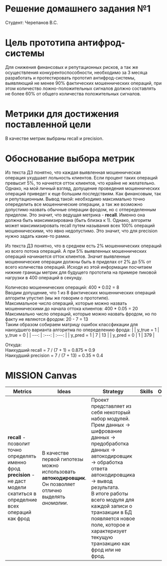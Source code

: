 # Решение домашнего задания №1
Студент: Черепанов В.С.
# Цель прототипа антифрод-системы
Для снижения финансовых и репутационных рисков, а так же осуществления конкурентоспособности, необходимо за 3 месяца разработать и протестировать прототип антифрод-системы, выявляющий не менее 90% фактических мошеннических операций, при этом количество ложно-положительных сигналов должно составлять не более 60% от общего количества положительных сигналов.
# Метрики для достижения поставленной цели
В качестве метрик выбраны recall и precision.
# Обоснование выбора метрик
Из текста ДЗ понятно, что каждая выявленная мошенническая операция ухудшает лольность клиентов. Если процент таких операций превысит 5%, то начнется отток клиентов, что крайне не желательно. Однако, на мой личный взгляд, допущение проведения мошеннических операций приведет к еще большим последствиям. Как финансовым, так и репутационным. Вывод такой: необходимо максимально точно опеределить все мошеннические операции, а так же возможно допустимо назвать обычные операции фродом, но с отпеределенным приделом. Это значит, что ведущая метрика - <b>recall</b>. Именно она должна быть максимизирована (быть близка к 1). Однако, алгоритм может максимизировать recall путем называния всех 100% операций мошенническими, что явно недопустимо. Это значит, что для precision нужно задать какие-то рамки. 

Из текста ДЗ понятно, что в среднем есть 2% мошеннических операций из всего потока операций. А при 5% выявленных мошеннических операций начинается отток клиентов. Значит выявленные мошеннические операции должны быть в приделах от 2% до 5% от всего количества операций. Исходя из этой информации посчитаем нижние границы метрик для будущего прототипа на примере пиковой нагрузки в 400 операций в секунду.

Количесво мошеннических операций: 400 * 0.02 = 8<br>
Вводим допущение, что 1 из 8 фактических мошеннических операций алгоритм упустил (мы же говорим о прототипе).<br>
Максимальное число операций, которые можно назвать мошенническими до начала оттока клиентов: 400 * 0.05 = 20<br>
Максимально число операций, которые можно назвать фродом, но по факту не являются фродом: 20 - 7 = 13<br>
Таким образом собираем матрицу ошибок классфикации для наихудшего варианта алгоритма по опеределению фрода:
|  | y_true = 1 | y_true = 0 |
| ---: | :---: | :---: |
| y_pred = 1 | 7 | 13 |
| y_pred = 0 | 1 | 379 |

Откуда:<br>
Наихудший recall = 7 / (7 + 1) = 0.875 $\approx$ 0.9<br>
Наихудший precision = 7 / (7 + 13) = 0.35 $\approx$ 0.4<br>

# MISSION Canvas
| Metrics | Ideas | Strategy | Skills | Outputs | Inputs | Nuances |
| --- | --- | --- | --- | --- | --- | --- |
| <b>recall</b> - позволит точно определять именно фрод<br><b>precision</b> - не даст модели скатиться в определние всех операций как фрод| В качестве первой гипотезы можно использовать <b>автокодировщик</b>. Он позволяет отлично выделять <i>аномалии</i>. | Проект представляет из себя некоторый набор модулей.<br> Прем данных -> шифрование данных -> предобработка данных -> автокодировщик -> обработка ответа автокодировщика -> вывод результата.<br>В итоге работы всего модуля для каждой записи о транзакции в БД появляется новое поле, которое и характеризует текущую транзакцию как фрод или не фрод.  |  |  |  |  |
